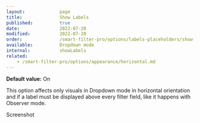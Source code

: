 ```yaml
---
layout:             page
title:              Show Labels
published:          true
date:               2022-07-20
modified:           2022-07-20
order:              /smart-filter-pro/options/labels-placeholders/show-labels
available:          Dropdown mode
internal:           showLabels
related:
    - /smart-filter-pro/options/appearance/horizontal.md
---
```


**Default value:** On

This option affects only visuals in Dropdown mode in horizontal orientation and if a label must be displayed above every filter field, like it happens with Observer mode.

<todo>Screenshot</todo>